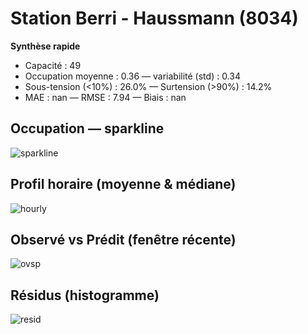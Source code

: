 # Station Berri - Haussmann (8034)

**Synthèse rapide**
- Capacité : 49
- Occupation moyenne : 0.36 — variabilité (std) : 0.34
- Sous-tension (<10%) : 26.0% — Surtension (>90%) : 14.2%
- MAE : nan — RMSE : 7.94 — Biais : nan

## Occupation — sparkline
![sparkline](/assets/figs/stations/8034/sparkline.png)

## Profil horaire (moyenne & médiane)
![hourly](/assets/figs/stations/8034/hourly.png)

## Observé vs Prédit (fenêtre récente)
![ovsp](/assets/figs/stations/8034/obs_vs_pred.png)

## Résidus (histogramme)
![resid](/assets/figs/stations/8034/residual_hist.png)